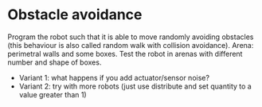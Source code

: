 # Obstacle avoidance
Program the robot such that it is able to move randomly avoiding obstacles (this behaviour
is also called random walk with collision avoidance). Arena: perimetral walls and some
boxes. Test the robot in arenas with different number and shape of boxes.
- Variant 1: what happens if you add actuator/sensor noise?
- Variant 2: try with more robots (just use distribute and set quantity to a value
greater than 1)

